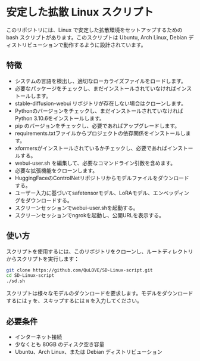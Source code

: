 # 安定した拡散 Linux スクリプト

このリポジトリには、Linux で安定した拡散環境をセットアップするための bash スクリプトがあります。このスクリプトは Ubuntu, Arch Linux, Debian ディストリビューションで動作するように設計されています。

## 特徴

- システムの言語を検出し、適切なローカライズファイルをロードします。
- 必要なパッケージをチェックし、まだインストールされていなければインストールします。
- stable-diffusion-webui リポジトリが存在しない場合はクローンします。
- Pythonのバージョンをチェックし、まだインストールされていなければPython 3.10.6をインストールします。
- pip のバージョンをチェックし、必要であればアップグレードします。
- requirements.txtファイルからプロジェクトの依存関係をインストールします。
- xformersがインストールされているかチェックし、必要であればインストールする。
- webui-user.sh を編集して、必要なコマンドライン引数を含めます。
- 必要な拡張機能をクローンします。
- HuggingFaceのControlNetリポジトリからモデルファイルをダウンロードする。
- ユーザー入力に基づいてsafetensorモデル、LoRAモデル、エンベッディングをダウンロードする。
- スクリーンセッションでwebui-user.shを起動する。
- スクリーンセッションでngrokを起動し、公開URLを表示する。

## 使い方

スクリプトを使用するには、このリポジトリをクローンし、ルートディレクトリからスクリプトを実行します：

```bash
git clone https://github.com/QuLOVE/SD-Linux-script.git
cd SD-Linux-script
./sd.sh
```

スクリプトは様々なモデルのダウンロードを要求します。モデルをダウンロードするには `y` を、スキップするには `N` を入力してください。

## 必要条件

- インターネット接続
- 少なくとも 80GB のディスク空き容量
- Ubuntu、Arch Linux、または Debian ディストリビューション
